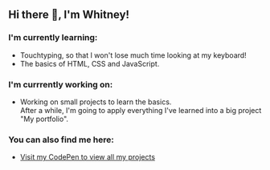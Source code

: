 ## Hi there 👋, I'm Whitney!
### I'm currently learning:
  - Touchtyping, so that I won't lose much time looking at my keyboard!
  - The basics of HTML, CSS and JavaScript.

### I'm currrently working on:
  - Working on small projects to learn the basics. <br>After a while, I'm going to apply everything I've learned into a big project "My portfolio".

### You can also find me here:
  - <a href="https://codepen.io/Wassenaar">Visit my CodePen to view all my projects</a>
    

<!--
**WhitneyWassenaar/WhitneyWassenaar** is a ✨ _special_ ✨ repository because its `README.md` (this file) appears on your GitHub profile.

Here are some ideas to get you started:

- 🔭 I’m currently working on ...
- 🌱 I’m currently learning ...
- 👯 I’m looking to collaborate on ...
- 🤔 I’m looking for help with ...
- 💬 Ask me about ...
- 📫 How to reach me: ...
- 😄 Pronouns: ...
- ⚡ Fun fact: ...
-->
